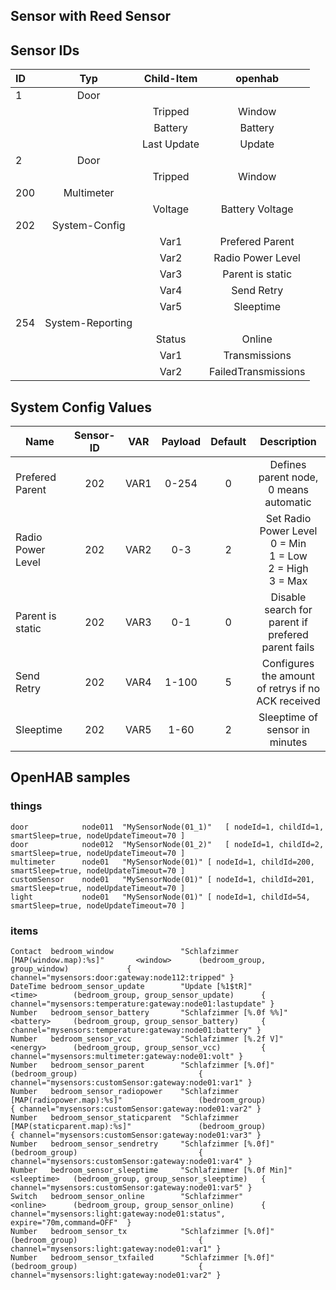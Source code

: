 ## Sensor with Reed Sensor

## Sensor IDs
| ID | Typ | Child-Item | openhab |
|:--- |:-------:|:--------:|:--------:|
| 1  | Door | | |
|    |             |Tripped| Window|
|    |             |Battery| Battery|
|    |             |Last Update| Update|
| 2  | Door | | |
|    |             |Tripped| Window|
|200 | Multimeter |
|    |             |Voltage| Battery Voltage|
|202 | System-Config | | |
|    |             |Var1| Prefered Parent|
|    |             |Var2| Radio Power Level|
|    |             |Var3| Parent is static |
|    |             |Var4| Send Retry |
|    |             |Var5| Sleeptime|
|254 | System-Reporting | | |
|    |             |Status| Online|
|    |             |Var1| Transmissions |
|    |             |Var2| FailedTransmissions|


## System Config Values

| Name       | Sensor-ID          | VAR | Payload  |  Default | Description |
| ------------- |:-------------:|:----:|:-----:|:-----:| :-----:|
| Prefered Parent     | 202 | VAR1 | 0-254 | 0 | Defines parent node, 0 means automatic |
| Radio Power Level | 202 | VAR2 | 0-3| 2 | Set Radio Power Level<br/>0 = Min<br/>1 = Low<br/>2 = High<br/>3 = Max |
| Parent is static | 202 | VAR3 | 0-1 | 0 | Disable search for parent if prefered parent fails |
| Send Retry | 202 | VAR4 | 1-100 | 5 | Configures the amount of retrys if no ACK received |
| Sleeptime | 202 | VAR5 | 1-60 | 2 | Sleeptime of sensor in minutes |

## OpenHAB samples

### things
    door            node011  "MySensorNode(01_1)"	[ nodeId=1, childId=1, smartSleep=true, nodeUpdateTimeout=70 ]
    door            node012  "MySensorNode(01_2)"	[ nodeId=1, childId=2, smartSleep=true, nodeUpdateTimeout=70 ]
    multimeter      node01   "MySensorNode(01)"	[ nodeId=1, childId=200, smartSleep=true, nodeUpdateTimeout=70 ]
    customSensor    node01   "MySensorNode(01)"	[ nodeId=1, childId=201, smartSleep=true, nodeUpdateTimeout=70 ]
    light           node01   "MySensorNode(01)"	[ nodeId=1, childId=54, smartSleep=true, nodeUpdateTimeout=70 ]


### items
    Contact  bedroom_window               "Schlafzimmer [MAP(window.map):%s]"       <window>      (bedroom_group, group_window)             { channel="mysensors:door:gateway:node112:tripped" }
    DateTime bedroom_sensor_update        "Update [%1$tR]"                          <time>        (bedroom_group, group_sensor_update)      { channel="mysensors:temperature:gateway:node01:lastupdate" }
    Number	 bedroom_sensor_battery       "Schlafzimmer [%.0f %%]"                  <battery>     (bedroom_group, group_sensor_battery)     { channel="mysensors:temperature:gateway:node01:battery" }
    Number	 bedroom_sensor_vcc           "Schlafzimmer [%.2f V]"                   <energy>      (bedroom_group, group_sensor_vcc)         { channel="mysensors:multimeter:gateway:node01:volt" }
    Number	 bedroom_sensor_parent        "Schlafzimmer [%.0f]"                                   (bedroom_group)                           { channel="mysensors:customSensor:gateway:node01:var1" }
    Number	 bedroom_sensor_radiopower    "Schlafzimmer [MAP(radiopower.map):%s]"                 (bedroom_group)                           { channel="mysensors:customSensor:gateway:node01:var2" }
    Number	 bedroom_sensor_staticparent  "Schlafzimmer [MAP(staticparent.map):%s]"               (bedroom_group)                           { channel="mysensors:customSensor:gateway:node01:var3" }
    Number	 bedroom_sensor_sendretry     "Schlafzimmer [%.0f]"                                   (bedroom_group)                           { channel="mysensors:customSensor:gateway:node01:var4" }
    Number   bedroom_sensor_sleeptime     "Schlafzimmer [%.0f Min]"                 <sleeptime>   (bedroom_group, group_sensor_sleeptime)   { channel="mysensors:customSensor:gateway:node01:var5" }
    Switch   bedroom_sensor_online        "Schlafzimmer"                            <online>      (bedroom_group, group_sensor_online)      { channel="mysensors:light:gateway:node01:status", expire="70m,command=OFF"  }
    Number	 bedroom_sensor_tx            "Schlafzimmer [%.0f]"                                   (bedroom_group)                           { channel="mysensors:light:gateway:node01:var1" }
    Number	 bedroom_sensor_txfailed      "Schlafzimmer [%.0f]"                                   (bedroom_group)                           { channel="mysensors:light:gateway:node01:var2" }
